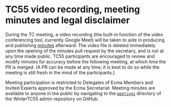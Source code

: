 # TC55 video recording, meeting minutes and legal disclaimer

During the TC meeting, a video recording (the built-in function of the video conferencing tool, currently Google Meet) will be taken to aide in producing and publishing [minutes](https://github.com/WinterTC55/admin/tree/main/meetings) afterward. The video file is deleted immediately upon the opening of the minutes pull request by the secretary, and is not at any time made public. TC55 participants are encouraged to review and modify minutes for accuracy before the following meeting, at which time the PR is merged. (A PR can be made at any time; it is best to do so while the meeting is still fresh in the mind of the participants.)

Meeting participation is restricted to Delegates of Ecma Members and Invited Experts approved by the Ecma Secretariat. Meeting minutes are available to anyone in tne public by navigating to the [`meetings`](https://github.com/WinterTC55/admin/tree/main/meetings) directory of the WinterTC55 admin repository on GitHub.
